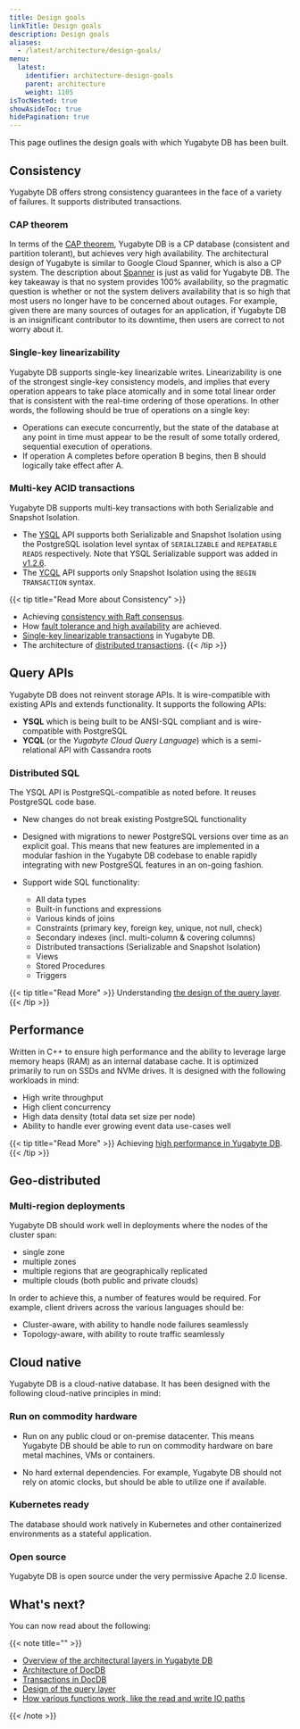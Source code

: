```yaml
---
title: Design goals
linkTitle: Design goals
description: Design goals
aliases:
  - /latest/architecture/design-goals/
menu:
  latest:
    identifier: architecture-design-goals
    parent: architecture
    weight: 1105
isTocNested: true
showAsideToc: true
hidePagination: true
---
```


This page outlines the design goals with which Yugabyte DB has been built.

## Consistency

Yugabyte DB offers strong consistency guarantees in the face of a variety of failures. It  supports distributed transactions.

### CAP theorem

In terms of the [CAP theorem](https://en.wikipedia.org/wiki/CAP_theorem), Yugabyte DB is a CP database (consistent and partition tolerant), but achieves very high availability. The architectural design of Yugabyte is similar to Google Cloud Spanner, which is also a CP system. The description about [Spanner](https://cloudplatform.googleblog.com/2017/02/inside-Cloud-Spanner-and-the-CAP-Theorem.html) is just as valid for Yugabyte DB. The key takeaway is that no system provides 100% availability, so the pragmatic question is whether or not the system delivers availability that is so high that most users no longer have to be concerned about outages. For example, given there are many sources of outages for an application, if Yugabyte DB is an insignificant contributor to its downtime, then users are correct to not worry about it.

### Single-key linearizability

Yugabyte DB supports single-key linearizable writes. Linearizability is one of the strongest single-key consistency models, and implies that every operation appears to take place atomically and in some total linear order that is consistent with the real-time ordering of those operations. In other words, the following should be true of operations on a single key: 

* Operations can execute concurrently, but the state of the database at any point in time must appear to be the result of some totally ordered, sequential execution of operations.
* If operation A completes before operation B begins, then B should logically take effect after A.

### Multi-key ACID transactions

Yugabyte DB supports multi-key transactions with both Serializable and Snapshot Isolation.

* The [YSQL](../../api/ysql/) API supports both Serializable and Snapshot Isolation using the PostgreSQL isolation level syntax of `SERIALIZABLE` and `REPEATABLE READS` respectively. Note that YSQL Serializable support was added in [v1.2.6](../../releases/v1.2.6/).
* The [YCQL](../../api/ycql/dml_transaction/) API supports only Snapshot Isolation using the `BEGIN TRANSACTION` syntax.

{{< tip title="Read More about Consistency" >}}
* Achieving [consistency with Raft consensus](../docdb/replication/).
* How [fault tolerance and high availability](../core-functions/high-availability/) are achieved.
* [Single-key linearizable transactions](../transactions/single-row-transactions/) in Yugabyte DB.
* The architecture of [distributed transactions](../transactions/single-row-transactions/).
{{< /tip >}}

## Query APIs

Yugabyte DB does not reinvent storage APIs. It is wire-compatible with existing APIs and extends functionality. It supports the following APIs:

* **YSQL** which is being built to be ANSI-SQL compliant and is wire-compatible with PostgreSQL
* **YCQL** (or the *Yugabyte Cloud Query Language*) which is a semi-relational API with Cassandra roots

### Distributed SQL

The YSQL API is PostgreSQL-compatible as noted before. It reuses PostgreSQL code base.

* New changes do not break existing PostgreSQL functionality

* Designed with migrations to newer PostgreSQL versions over time as an explicit goal. This means that new features are implemented in a modular fashion in the Yugabyte DB codebase to enable rapidly integrating with new PostgreSQL features in an on-going fashion.

* Support wide SQL functionality:
  * All data types
  * Built-in functions and expressions
  * Various kinds of joins
  * Constraints (primary key, foreign key, unique, not null, check)
  * Secondary indexes (incl. multi-column & covering columns)
  * Distributed transactions (Serializable and Snapshot Isolation)
  * Views
  * Stored Procedures
  * Triggers

{{< tip title="Read More" >}}
Understanding [the design of the query layer](../query-layer/overview/).
{{< /tip >}}

## Performance

Written in C++ to ensure high performance and the ability to leverage large memory heaps (RAM) as an internal database cache. It is optimized primarily to run on SSDs and NVMe drives. It is designed with the following workloads in mind:

* High write throughput
* High client concurrency
* High data density (total data set size per node)
* Ability to handle ever growing event data use-cases well

{{< tip title="Read More" >}}
Achieving [high performance in Yugabyte DB](../docdb/performance/).
{{< /tip >}}

## Geo-distributed

### Multi-region deployments

Yugabyte DB should work well in deployments where the nodes of the cluster span:

* single zone
* multiple zones
* multiple regions that are geographically replicated
* multiple clouds (both public and private clouds)

In order to achieve this, a number of features would be required. For example, client drivers across the various languages should be:

* Cluster-aware, with ability to handle node failures seamlessly
* Topology-aware, with ability to route traffic seamlessly

## Cloud native

Yugabyte DB is a cloud-native database. It has been designed with the following cloud-native principles in mind:

### Run on commodity hardware

* Run on any public cloud or on-premise datacenter. This means Yugabyte DB should be able to run on commodity hardware on bare metal machines, VMs or containers.

* No hard external dependencies. For example, Yugabyte DB should not rely on atomic clocks, but should be able to utilize one if available.

### Kubernetes ready

The database should work natively in Kubernetes and other containerized environments as a stateful application.

### Open source

Yugabyte DB is open source under the very permissive Apache 2.0 license.

## What's next?

You can now read about the following:

{{< note title="" >}}

* [Overview of the architectural layers in Yugabyte DB](../layered-architecture/)
* [Architecture of DocDB](../docdb/)
* [Transactions in DocDB](../transactions/)
* [Design of the query layer](../query-layer/)
* [How various functions work, like the read and write IO paths](../core-functions/)

{{< /note >}}
